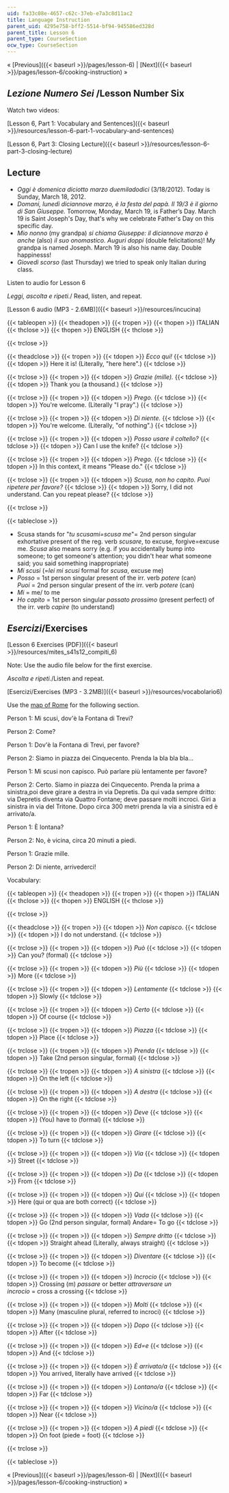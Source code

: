 ```yaml
---
uid: fa33c08e-4657-c62c-37eb-e7a3c8d11ac2
title: Language Instruction
parent_uid: 4295e758-bff2-5514-bf94-945586ed328d
parent_title: Lesson 6
parent_type: CourseSection
ocw_type: CourseSection
---
```


« [Previous]({{< baseurl >}}/pages/lesson-6) | [Next]({{< baseurl >}}/pages/lesson-6/cooking-instruction) »

_Lezione Numero Sei_ /Lesson Number Six
---------------------------------------

Watch two videos:

[Lesson 6, Part 1: Vocabulary and Sentences]({{< baseurl >}}/resources/lesson-6-part-1-vocabulary-and-sentences)

[Lesson 6, Part 3: Closing Lecture]({{< baseurl >}}/resources/lesson-6-part-3-closing-lecture)

Lecture
-------

*   _Oggi è domenica diciotto marzo duemiladodici_ (3/18/2012). Today is Sunday, March 18, 2012.
*   _Domani, lunedì diciannove marzo, è la festa del papà. Il 19/3 è il giorno di San Giuseppe._ Tomorrow, Monday, March 19, is Father’s Day. March 19 is Saint Joseph's Day, that's why we celebrate Father's Day on this specific day.
*   _Mio nonno_ (my grandpa) _si chiama Giuseppe: il diciannove marzo è anche_ (also) _il suo onomastico. Auguri doppi_ (double felicitations)! My grandpa is named Joseph. March 19 is also his name day. Double happinesss!
*   _Giovedì scorso_ (last Thursday) we tried to speak only Italian during class.

Listen to audio for Lesson 6

_Leggi, ascolta e ripeti._/ Read, listen, and repeat.

[Lesson 6 audio (MP3 - 2.6MB)]({{< baseurl >}}/resources/incucina)

{{< tableopen >}}
{{< theadopen >}}
{{< tropen >}}
{{< thopen >}}
ITALIAN
{{< thclose >}}
{{< thopen >}}
ENGLISH
{{< thclose >}}

{{< trclose >}}

{{< theadclose >}}
{{< tropen >}}
{{< tdopen >}}
_Ecco qui!_
{{< tdclose >}}
{{< tdopen >}}
Here it is! (Literally, "here here".)
{{< tdclose >}}

{{< trclose >}}
{{< tropen >}}
{{< tdopen >}}
_Grazie (mille)._
{{< tdclose >}}
{{< tdopen >}}
Thank you (a thousand.)
{{< tdclose >}}

{{< trclose >}}
{{< tropen >}}
{{< tdopen >}}
_Prego._
{{< tdclose >}}
{{< tdopen >}}
You're welcome. (Literally "I pray".)
{{< tdclose >}}

{{< trclose >}}
{{< tropen >}}
{{< tdopen >}}
_Di niente._
{{< tdclose >}}
{{< tdopen >}}
You're welcome. (Literally, "of nothing".)
{{< tdclose >}}

{{< trclose >}}
{{< tropen >}}
{{< tdopen >}}
_Posso usare il coltello?_
{{< tdclose >}}
{{< tdopen >}}
Can I use the knife?
{{< tdclose >}}

{{< trclose >}}
{{< tropen >}}
{{< tdopen >}}
_Prego._
{{< tdclose >}}
{{< tdopen >}}
In this context, it means "Please do."
{{< tdclose >}}

{{< trclose >}}
{{< tropen >}}
{{< tdopen >}}
_Scusa, non ho capito. Puoi ripetere per favore?_
{{< tdclose >}}
{{< tdopen >}}
Sorry, I did not understand. Can you repeat please?
{{< tdclose >}}

{{< trclose >}}

{{< tableclose >}}

*   Scusa stands for "_tu scusami=scusa me_"= 2nd person singular exhortative present of the reg. verb _scusare_, to excuse, forgive=excuse me. _Scusa_ also means sorry (e.g. if you accidentally bump into someone; to get someone's attention; you didn't hear what someone said; you said something inappropriate)
*   _Mi scusi_ (=_lei mi scusi_ formal for _scusa_, excuse me)
*   _Posso_ \= 1st person singular present of the irr. verb _potere_ (can)  
    _Puoi_ = 2nd person singular present of the irr. verb _potere_ (can)
*   _Mi_ \= me/ to me
*   _Ho capito_ = 1st person singular _passato prossimo_ (present perfect) of the irr. verb _capire_ (to understand)

_Esercizi_/Exercises
--------------------

[Lesson 6 Exercises (PDF)]({{< baseurl >}}/resources/mites_s41s12_compiti_6)

Note: Use the audio file below for the first exercise.

_Ascolta e ripeti._/Listen and repeat.

[Esercizi/Exercises (MP3 - 3.2MB)]({{< baseurl >}}/resources/vocabolario6)

Use the [map of Rome](http://www.informagiovani-italia.com/mappa_roma_cartina.htm) for the following section.

Person 1: Mi scusi, dov'è la Fontana di Trevi?

Person 2: Come?

Person 1: Dov'è la Fontana di Trevi, per favore?

Person 2: Siamo in piazza dei Cinquecento. Prenda la bla bla bla...

Person 1: Mi scusi non capisco. Può parlare più lentamente per favore?

Person 2: Certo. Siamo in piazza dei Cinquecento. Prenda la prima a sinistra,poi deve girare a destra in via Depretis. Da qui vada sempre dritto: via Depretis diventa via Quattro Fontane; deve passare molti incroci. Giri a sinistra in via del Tritone. Dopo circa 300 metri prenda la via a sinistra ed è arrivato/a.

Person 1: È lontana?

Person 2: No, è vicina, circa 20 minuti a piedi.

Person 1: Grazie mille.

Person 2: Di niente, arrivederci!

Vocabulary:

{{< tableopen >}}
{{< theadopen >}}
{{< tropen >}}
{{< thopen >}}
ITALIAN
{{< thclose >}}
{{< thopen >}}
ENGLISH
{{< thclose >}}

{{< trclose >}}

{{< theadclose >}}
{{< tropen >}}
{{< tdopen >}}
_Non capisco_.
{{< tdclose >}}
{{< tdopen >}}
I do not understand.
{{< tdclose >}}

{{< trclose >}}
{{< tropen >}}
{{< tdopen >}}
_Può_
{{< tdclose >}}
{{< tdopen >}}
Can you? (formal)
{{< tdclose >}}

{{< trclose >}}
{{< tropen >}}
{{< tdopen >}}
_Più_
{{< tdclose >}}
{{< tdopen >}}
More
{{< tdclose >}}

{{< trclose >}}
{{< tropen >}}
{{< tdopen >}}
_Lentamente_
{{< tdclose >}}
{{< tdopen >}}
Slowly
{{< tdclose >}}

{{< trclose >}}
{{< tropen >}}
{{< tdopen >}}
_Certo_
{{< tdclose >}}
{{< tdopen >}}
Of course
{{< tdclose >}}

{{< trclose >}}
{{< tropen >}}
{{< tdopen >}}
_Piazza_
{{< tdclose >}}
{{< tdopen >}}
Place
{{< tdclose >}}

{{< trclose >}}
{{< tropen >}}
{{< tdopen >}}
_Prenda_
{{< tdclose >}}
{{< tdopen >}}
Take (2nd person singular, formal)
{{< tdclose >}}

{{< trclose >}}
{{< tropen >}}
{{< tdopen >}}
_A sinistra_
{{< tdclose >}}
{{< tdopen >}}
On the left
{{< tdclose >}}

{{< trclose >}}
{{< tropen >}}
{{< tdopen >}}
_A destra_
{{< tdclose >}}
{{< tdopen >}}
On the right
{{< tdclose >}}

{{< trclose >}}
{{< tropen >}}
{{< tdopen >}}
_Deve_
{{< tdclose >}}
{{< tdopen >}}
(You) have to (formal)
{{< tdclose >}}

{{< trclose >}}
{{< tropen >}}
{{< tdopen >}}
_Girare_
{{< tdclose >}}
{{< tdopen >}}
To turn
{{< tdclose >}}

{{< trclose >}}
{{< tropen >}}
{{< tdopen >}}
_Via_
{{< tdclose >}}
{{< tdopen >}}
Street
{{< tdclose >}}

{{< trclose >}}
{{< tropen >}}
{{< tdopen >}}
_Da_
{{< tdclose >}}
{{< tdopen >}}
From
{{< tdclose >}}

{{< trclose >}}
{{< tropen >}}
{{< tdopen >}}
_Qui_
{{< tdclose >}}
{{< tdopen >}}
Here (qui or qua are both correct)
{{< tdclose >}}

{{< trclose >}}
{{< tropen >}}
{{< tdopen >}}
_Vada_
{{< tdclose >}}
{{< tdopen >}}
Go (2nd person singular, formal) Andare= To go
{{< tdclose >}}

{{< trclose >}}
{{< tropen >}}
{{< tdopen >}}
_Sempre dritto_
{{< tdclose >}}
{{< tdopen >}}
Straight ahead (Literally, always straight)
{{< tdclose >}}

{{< trclose >}}
{{< tropen >}}
{{< tdopen >}}
_Diventare_
{{< tdclose >}}
{{< tdopen >}}
To become
{{< tdclose >}}

{{< trclose >}}
{{< tropen >}}
{{< tdopen >}}
_Incrocio_
{{< tdclose >}}
{{< tdopen >}}
Crossing (m) _passare_ or better _attraversare un  
incrocio_ = cross a crossing
{{< tdclose >}}

{{< trclose >}}
{{< tropen >}}
{{< tdopen >}}
_Molti_
{{< tdclose >}}
{{< tdopen >}}
Many (masculine plural, referred to incroci)
{{< tdclose >}}

{{< trclose >}}
{{< tropen >}}
{{< tdopen >}}
_Dopo_
{{< tdclose >}}
{{< tdopen >}}
After
{{< tdclose >}}

{{< trclose >}}
{{< tropen >}}
{{< tdopen >}}
_Ed=e_
{{< tdclose >}}
{{< tdopen >}}
And
{{< tdclose >}}

{{< trclose >}}
{{< tropen >}}
{{< tdopen >}}
_È arrivato/a_
{{< tdclose >}}
{{< tdopen >}}
You arrived, literally have arrived
{{< tdclose >}}

{{< trclose >}}
{{< tropen >}}
{{< tdopen >}}
_Lontano/a_
{{< tdclose >}}
{{< tdopen >}}
Far
{{< tdclose >}}

{{< trclose >}}
{{< tropen >}}
{{< tdopen >}}
_Vicino/a_
{{< tdclose >}}
{{< tdopen >}}
Near
{{< tdclose >}}

{{< trclose >}}
{{< tropen >}}
{{< tdopen >}}
_A piedi_
{{< tdclose >}}
{{< tdopen >}}
On foot (piede = foot)
{{< tdclose >}}

{{< trclose >}}

{{< tableclose >}}

« [Previous]({{< baseurl >}}/pages/lesson-6) | [Next]({{< baseurl >}}/pages/lesson-6/cooking-instruction) »
